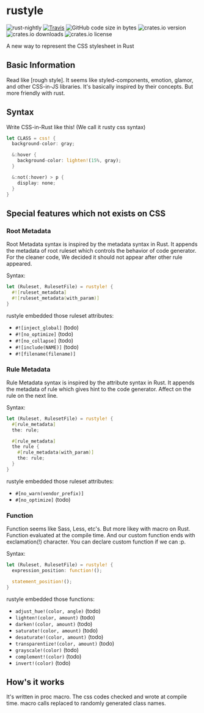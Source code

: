 # rustyle

![rust-nightly](https://img.shields.io/badge/rust-nightly-important.svg)
[![Travis](https://img.shields.io/travis/com/RanolP/rustyle.svg)](https://travis-ci.com/RanolP/rustyle)
![GitHub code size in bytes](https://img.shields.io/github/languages/code-size/RanolP/rustyle.svg)
![crates.io version](https://img.shields.io/crates/v/rustyle.svg)
![crates.io downloads](https://img.shields.io/crates/d/rustyle.svg)
![crates.io license](https://img.shields.io/crates/l/rustyle.svg)

A new way to represent the CSS stylesheet in Rust

## Basic Information

Read like \[rough style\]. It seems like styled-components, emotion, glamor, and other CSS-in-JS libraries. It's basically inspired by their concepts. But more friendly with rust.

## Syntax

Write CSS-in-Rust like this! (We call it rusty css syntax)

```rust
let CLASS = css! {
  background-color: gray;

  &:hover {
    background-color: lighten!(15%, gray);
  }

  &:not(:hover) > p {
    display: none;
  }
}
```

## Special features which not exists on CSS

### Root Metadata

Root Metadata syntax is inspired by the metadata syntax in Rust.
It appends the metadata of root ruleset which controls the behavior of code generator.
For the cleaner code, We decided it should not appear after other rule appeared.

Syntax:

```rust
let (Ruleset, RulesetFile) = rustyle! {
  #![ruleset_metadata]
  #![ruleset_metadata(with_param)]
}
```

rustyle embedded those ruleset attributes:

- `#![inject_global]` (todo)
- `#![no_optimize]` (todo)
- `#![no_collapse]` (todo)
- `#![include(NAME)]` (todo)
- `#![filename(filename)]`

### Rule Metadata

Rule Metadata syntax is inspired by the attribute syntax in Rust.
It appends the metadata of rule which gives hint to the code generator.
Affect on the rule on the next line.

Syntax:

```rust
let (Ruleset, RulesetFile) = rustyle! {
  #[rule_metadata]
  the: rule;

  #[rule_metadata]
  the rule {
    #[rule_metadata(with_param)]
    the: rule;
  }
}
```

rustyle embedded those ruleset attributes:

- `#[no_warn(vendor_prefix)]`
- `#[no_optimize]` (todo)

### Function

Function seems like Sass, Less, etc's. But more likey with macro on Rust.
Function evaluated at the compile time. And our custom function ends with exclamation(!) character.
You can declare custom function if we can :p.

Syntax:

```rust
let (Ruleset, RulesetFile) = rustyle! {
  expression_position: function!();

  statement_position!();
}
```

rustyle embedded those functions:

- `adjust_hue!(color, angle)` (todo)
- `lighten!(color, amount)` (todo)
- `darken!(color, amount)` (todo)
- `saturate!(color, amount)` (todo)
- `desaturate!(color, amount)` (todo)
- `transparentize!(color, amount)` (todo)
- `grayscale!(color)` (todo)
- `complement!(color)` (todo)
- `invert!(color)` (todo)

## How's it works

It's written in proc macro. The css codes checked and wrote at compile time. macro calls replaced to randomly generated class names.
